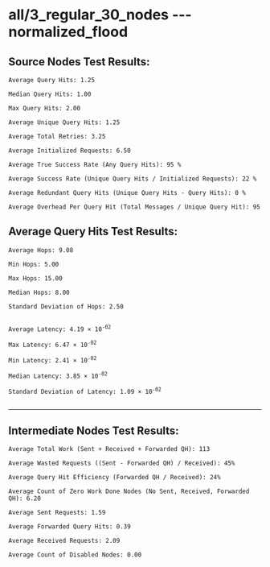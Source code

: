 # all/3_regular_30_nodes --- normalized_flood
## Source Nodes Test Results:
	Average Query Hits: 1.25

	Median Query Hits: 1.00

	Max Query Hits: 2.00

	Average Unique Query Hits: 1.25

	Average Total Retries: 3.25

	Average Initialized Requests: 6.50

	Average True Success Rate (Any Query Hits): 95 %

	Average Success Rate (Unique Query Hits / Initialized Requests): 22 %

	Average Redundant Query Hits (Unique Query Hits - Query Hits): 0 %

	Average Overhead Per Query Hit (Total Messages / Unique Query Hit): 95



## Average Query Hits Test Results:
<pre><code>Average Hops: 9.08

Min Hops: 5.00

Max Hops: 15.00

Median Hops: 8.00

Standard Deviation of Hops: 2.50


Average Latency: 4.19 × 10<sup>-02</sup>

Max Latency: 6.47 × 10<sup>-02</sup>

Min Latency: 2.41 × 10<sup>-02</sup>

Median Latency: 3.85 × 10<sup>-02</sup>

Standard Deviation of Latency: 1.09 × 10<sup>-02</sup>

</code></pre>

---------------------------------------------
## Intermediate Nodes Test Results:

	Average Total Work (Sent + Received + Forwarded QH): 113

	Average Wasted Requests ((Sent - Forwarded QH) / Received): 45%

	Average Query Hit Efficiency (Forwarded QH / Received): 24%

	Average Count of Zero Work Done Nodes (No Sent, Received, Forwarded QH): 6.20

	Average Sent Requests: 1.59

	Average Forwarded Query Hits: 0.39

	Average Received Requests: 2.09

	Average Count of Disabled Nodes: 0.00

